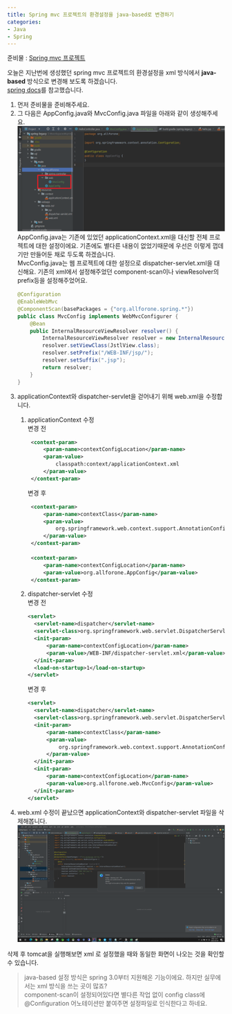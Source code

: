 ```yaml
---
title: Spring mvc 프로젝트의 환경설정을 java-based로 변경하기   
categories:
- Java
- Spring
---
```


준비물 : [Spring mvc 프로젝트](https://all-forone.github.io/java/spring/2022/02/01/spring_legacy/)

오늘은 지난번에 생성했던 spring mvc 프로젝트의 환경설정을 xml 방식에서 **java-based** 방식으로 변경해 보도록 하겠습니다.  
[spring docs](https://docs.spring.io/spring-framework/docs/5.2.12.RELEASE/spring-framework-reference/core.html#beans-java)를 참고했습니다. 
1. 먼저 준비물을 준비해주세요.
2. 그 다음은 AppConfig.java와 MvcConfig.java 파일을 아래와 같이 생성해주세요. 
![img.png](/assets/images/20220204_configuration/img.png) 
   AppConfig.java는 기존에 있었던 applicationContext.xml을 대신할 전체 프로젝트에 대한 설정이에요. 기존에도 별다른 내용이 없었기때문에 우선은 이렇게 껍데기만 만들어둔 채로 두도록 하겠습니다.  
   MvcConfig.java는 웹 프로젝트에 대한 설정으로 dispatcher-servlet.xml을 대신해요. 기존의 xml에서 설정해주었던 component-scan이나 viewResolver의 prefix등을 설정해주었어요.
   ```java 
   @Configuration
   @EnableWebMvc
   @ComponentScan(basePackages = {"org.allforone.spring.*"})
   public class MvcConfig implements WebMvcConfigurer {
       @Bean
       public InternalResourceViewResolver resolver() {
           InternalResourceViewResolver resolver = new InternalResourceViewResolver();
           resolver.setViewClass(JstlView.class);
           resolver.setPrefix("/WEB-INF/jsp/");
           resolver.setSuffix(".jsp");
           return resolver;
       }
   }
   ```
3. applicationContext와 dispatcher-servlet을 걷어내기 위해 web.xml을 수정합니다.
   1. applicationContext 수정  
      변경 전
      ```xml
       <context-param>
           <param-name>contextConfigLocation</param-name>
           <param-value>
               classpath:context/applicationContext.xml
           </param-value>
       </context-param>
      ```
      변경 후
      ```xml
       <context-param>
           <param-name>contextClass</param-name>
           <param-value>
               org.springframework.web.context.support.AnnotationConfigWebApplicationContext
           </param-value>
       </context-param>

       <context-param>
           <param-name>contextConfigLocation</param-name>
           <param-value>org.allforone.AppConfig</param-value>
       </context-param>
      ```
      
   2. dispatcher-servlet 수정  
      변경 전
      ```xml
      <servlet>
        <servlet-name>dispatcher</servlet-name>
        <servlet-class>org.springframework.web.servlet.DispatcherServlet</servlet-class>
        <init-param>
            <param-name>contextConfigLocation</param-name>
            <param-value>/WEB-INF/dispatcher-servlet.xml</param-value>
        </init-param>
        <load-on-startup>1</load-on-startup>
      </servlet>
      ```
      변경 후
      ```xml
      <servlet>
        <servlet-name>dispatcher</servlet-name>
        <servlet-class>org.springframework.web.servlet.DispatcherServlet</servlet-class>
        <init-param>
            <param-name>contextClass</param-name>
            <param-value>
                org.springframework.web.context.support.AnnotationConfigWebApplicationContext
            </param-value>
        </init-param>
        <init-param>
            <param-name>contextConfigLocation</param-name>
            <param-value>org.allforone.web.MvcConfig</param-value>
        </init-param>
      </servlet>
      ```
4. web.xml 수정이 끝났으면 applicationContext와 dispatcher-servlet 파일을 삭제해봅니다.
![img_1.png](/assets/images/20220204_configuration/img_1.png)

삭제 후 tomcat을 실행해보면 xml 로 설정했을 때와 동일한 화면이 나오는 것을 확인할 수 있습니다.

> java-based 설정 방식은 spring 3.0부터 지원해온 기능이에요. 하지만 실무에서는 xml 방식을 쓰는 곳이 많죠?  
component-scan이 설정되어있다면 별다른 작업 없이 config class에 @Configuration 어노테이션만 붙여주면 설정파일로 인식한다고 하네요.
